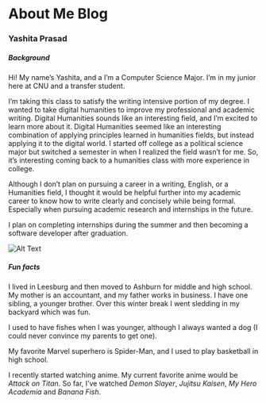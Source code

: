 # About Me Blog 
### Yashita Prasad
##### Background 
Hi! My name’s Yashita, and a I’m a Computer Science Major. I’m in my junior here at CNU and a transfer student.


I’m taking this class to satisfy the writing intensive portion of my degree. I wanted to take digital humanities to improve my professional and academic writing. Digital Humanities sounds like an interesting field, and I’m excited to learn more about it. Digital Humanities seemed like an interesting combination of applying principles learned in humanities fields, but instead applying it to the digital world. I started off college as a political science major but switched a semester in when I realized the field wasn’t for me. So, it’s interesting coming back to a humanities class with more experience in college. 


Although I don’t plan on pursuing a career in a writing, English, or a Humanities field, I thought it would be helpful further into my academic career to know how to write clearly and concisely while being formal. Especially when pursuing academic research and internships in the future. 


I plan on completing internships during the summer and then becoming a software developer after graduation. 


![Alt Text](yashitaprasad.github.io/digitalhumanities/images/IMG_0693.PNG.)


##### Fun facts
I lived in Leesburg and then moved to Ashburn for middle and high school. My mother is an accountant, and my father works in business. I have one sibling, a younger brother. Over this winter break I went sledding in my backyard which was fun. 


I used to have fishes when I was younger, although I always wanted a dog (I could never convince my parents to get one).


My favorite Marvel superhero is Spider-Man, and I used to play basketball in high school. 


I recently started watching anime. My current favorite anime would be _Attack on Titan_. So far, I’ve watched _Demon Slayer_, _Jujitsu Kaisen_, _My Hero Academia_ and _Banana Fish_. 
